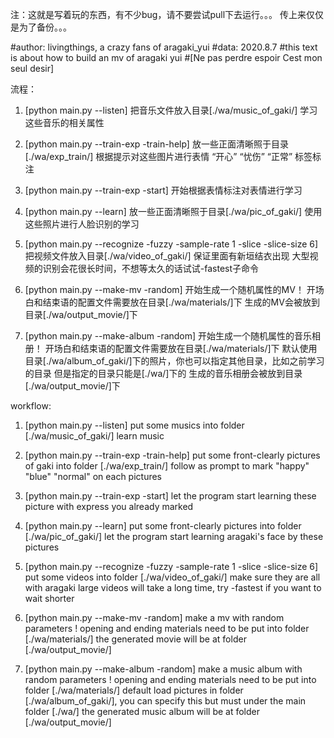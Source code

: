 注：这就是写着玩的东西，有不少bug，请不要尝试pull下去运行。。。
传上来仅仅是为了备份。。。

#author: livingthings, a crazy fans of aragaki_yui
#data:   2020.8.7
#this text is about how to build an mv of aragaki yui
#[Ne pas perdre espoir Cest mon seul desir]

流程：
1. [python main.py --listen]
    把音乐文件放入目录[./wa/music_of_gaki/]
    学习这些音乐的相关属性
    
2. [python main.py --train-exp -train-help]
    放一些正面清晰照于目录[./wa/exp_train/]
    根据提示对这些图片进行表情 “开心” “忧伤” “正常” 标签标注
    
3. [python main.py --train-exp -start]
    开始根据表情标注对表情进行学习
    
4. [python main.py --learn]
    放一些正面清晰照于目录[./wa/pic_of_gaki/]
    使用这些照片进行人脸识别的学习
    
5. [python main.py --recognize -fuzzy -sample-rate 1 -slice -slice-size 6]
    把视频文件放入目录[./wa/video_of_gaki/]
    保证里面有新垣结衣出现
    大型视频的识别会花很长时间，不想等太久的话试试-fastest子命令
    
6. [python main.py --make-mv -random]
    开始生成一个随机属性的MV！
    开场白和结束语的配置文件需要放在目录[./wa/materials/]下
    生成的MV会被放到目录[./wa/output_movie/]下
    
7. [python main.py --make-album -random]
    开始生成一个随机属性的音乐相册！
    开场白和结束语的配置文件需要放在目录[./wa/materials/]下
    默认使用目录[./wa/album_of_gaki/]下的照片，你也可以指定其他目录，比如之前学习的目录
    但是指定的目录只能是[./wa/]下的
    生成的音乐相册会被放到目录[./wa/output_movie/]下
    
    
    
    
workflow:
1. [python main.py --listen]
    put some musics into folder [./wa/music_of_gaki/]
    learn music
    
2. [python main.py --train-exp -train-help]
    put some front-clearly pictures of gaki into folder [./wa/exp_train/]
    follow as prompt to mark "happy" "blue" "normal" on each pictures
    
3. [python main.py --train-exp -start]
    let the program start learning these picture with express you already marked
    
4. [python main.py --learn]
    put some front-clearly pictures into folder [./wa/pic_of_gaki/]
    let the program start learning aragaki's face by these pictures
    
5. [python main.py --recognize -fuzzy -sample-rate 1 -slice -slice-size 6]
    put some videos into folder [./wa/video_of_gaki/]
    make sure they are all with aragaki
    large videos will take a long time, try -fastest if you want to wait shorter
    
6. [python main.py --make-mv -random]
    make a mv with random parameters !
    opening and ending materials need to be put into folder [./wa/materials/]
    the generated movie will be at folder [./wa/output_movie/]
    
7. [python main.py --make-album -random]
    make a music album with random parameters !
    opening and ending materials need to be put into folder [./wa/materials/]
    default load pictures in folder [./wa/album_of_gaki/], you can specify this
    but must under the main folder [./wa/]
    the generated music album will be at folder [./wa/output_movie/]
